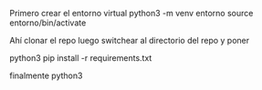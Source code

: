 Primero crear el entorno virtual
python3 -m venv entorno
source entorno/bin/activate

Ahí clonar el repo
luego switchear al directorio del repo y poner

python3 pip install -r requirements.txt

finalmente python3 


